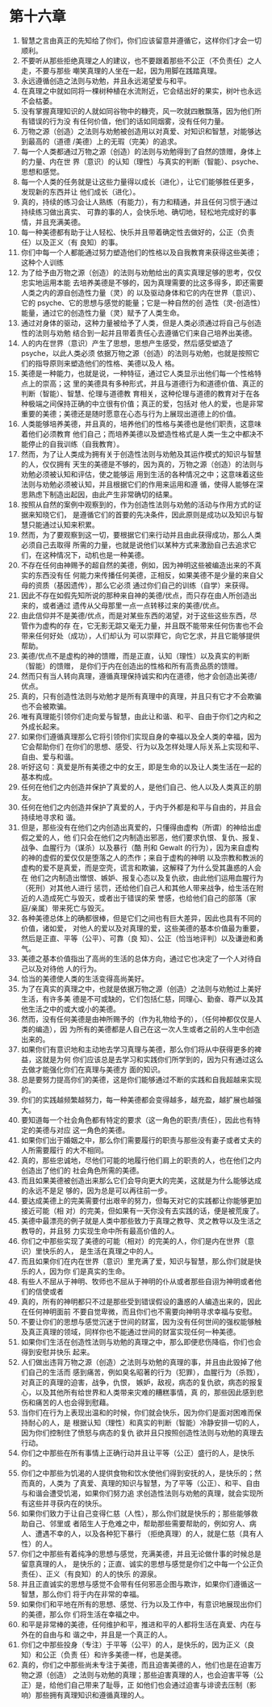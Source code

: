 # 第十六章
1) 智慧之言由真正的先知给了你们，你们应该留意并遵循它，这样你们才会一切顺利。
2) 不要听从那些拒绝真理之人的建议，也不要跟着那些不公正（不负责任）之人走，不要与那些 嘲笑真理的人坐在一起，因为用脚在践踏真理。
3) 永远遵循创造之法则与劝勉，并且永远渴望爱与和平。
4) 在真理之中就如同将一棵树种植在水流附近，它会结出好的果实，树叶也永远不会枯萎。
5) 没有掌握真理知识的人就如同谷物中的糠壳，风一吹就四散飘落，因为他们所有错误的行为没 有任何价值，他们的话如同烟雾，没有任何力量。
6) 万物之源（创造）之法则与劝勉被创造用以对真爱、对知识和智慧，对能够达到最高的（道德 /美德）上的无瑕（完美）的追求。
7) 每一个人类都通过万物之源（创造）的法则与劝勉得到了自然的馈赠，身体上的力量、内在世 界（意识）的认知（理性）与真实的判断（智能）、psyche、思想和感觉。
8) 每一个人类的任务就是让这些力量得以成长（进化），让它们能够胜任更多，发现新的东西并让 他们成长（进化）。
9) 真的，持续的练习会让人熟练（有能力），有力和精通，并且任何习惯于通过持续练习做出真实、 可靠的事的人，会快乐地、确切地，轻松地完成好的事情，并且充满美德。
10) 每一种美德都有助于让人轻松、快乐并且带着确定性去做好的，公正（负责任）以及正义（有 良知）的事。
11) 你们中每一个人都能通过努力塑造他们的性格以及自我教育来获得这些美德；这种个人训练
12) 为了给予由万物之源（创造）的法则与劝勉给出的真实真理足够的思考，仅仅忠实地运用本能 去培养美德是不够的，因为真理需要的比这多得多，即还需要人类之内的源自创造性力量（灵）的 以及驱动身体和它的内在世界（意识）、它的 psyche、它的思想与感觉的能量；它是一种自然的创 造性（灵-创造性）能量，通过它的创造性力量（灵）赋予了人类生命。
13) 通过对身体的驱动，这种力量被给予了人类，但是人类必须通过将自己与创造性的法则与劝勉 结合到一起并且带着责任心去遵循它们来自己培养出美德。
14) 人的内在世界（意识）产生了思想，思想产生感受，然后感受塑造了 psyche，以此人类必须 依据万物之源（创造）的法则与劝勉，也就是按照它们的指导原则来塑造他们的性格、美德以及人 格。
15) 美德是一种能力，也就是说，一种特征，通过它人类显示出他们每一个性格特点上的崇高；这 里的美德具有多种形式，并且与道德行为和道德价值、真正的判断（智能）、智慧、伦理与道德教 育相关，这种伦理与道德的教育对于在各种极端之间保持正确的中立很有价值；真正的爱，包括对 他人的爱，也是非常重要的美德；美德还是随时愿意在心态与行为上展现出道德上的价值。
16) 人类能够培养美德，并且真的，培养他们的性格与美德也是他们职责，这意味着他们必须教育 他们自己；而培养美德以及塑造性格式是人类一生之中都决不能停止的自我训练（自我教育）。
17) 然而，为了让人类成为拥有关于创造性法则与劝勉及其运作模式的知识与智慧的人，仅仅拥有 天生的美德是不够的，因为真的，万物之源（创造）的法则与劝勉必须被认知和评估，使之能够运 用到生活的各种情况之中；这意味着这些法则与劝勉必须被认知，并且根据它们的作用来运用和遵 循，使得人能够在深思熟虑下制造出起因，由此产生非常确切的结果。
18) 按照从自然的案例中观察到的，作为创造性法则与劝勉的活动与作用方式的证据来知晓它们， 是遵循它们的首要的先决条件，因此原则是成功以及知识与智慧只能通过认知来积累。
19) 然而，为了要观察到这一切，要根据它们来行动并且由此获得成功，那么人类必须自己去取得 所需的力量，也就是说他们以某种方式来激励自己去追求它们，在这种情况下，动机也是一种美德。
20) 不存在任何由神赐予的超自然的美德，例如，因为神明这些被编造出来的不真实的东西没有任 何能力来传播任何美德，正相反，如果美德不是少量的来自父母的资质（基因遗传），那么它必须 通过你们自己的训练（自学）来获得。
21) 因此不存在如假先知所说的那种来自神的美德/优点，而只存在由人所创造出来的，或者通过 遗传从父母那里一点一点转移过来的美德/优点。
22) 由此信仰并不是美德/优点，而是对某些东西的渴望，对于这些这些东西，尽管作为虚构的存 在，它无影无踪又毫无力量，并且既不能带来任何伤害也不会带来任何好处（成功），人们却认为 可以崇拜它，向它乞求，并且它能够提供帮助。
23) 美德/优点不是虚构的神的馈赠，而是正直，认知（理性）以及真实的判断（智能）的馈赠， 是你们于内在创造出的性格和所有高贵品质的馈赠。
24) 然而只有当人转向真理，遵循真理保持诚实和内在道德，他才会创造出美德/优点。
25) 真的，只有创造性法则与劝勉才是所有真理中的真理，并且只有它才不会欺骗也不会被欺骗。
26) 唯有真理能引领你们走向爱与智慧，由此让和谐、和平、自由于你们之内和之外成长起来。
27) 如果你们遵循真理那么它将引领你们实现自身的幸福以及全人类的幸福，因为它会帮助你们 在你们的思想、感受、行为以及怎样处理人际关系上实现和平、自由、爱与和谐。
28) 听好这句：真爱是所有美德之中的女王，即是生命的以及让人类生活在一起的基本构成。
29) 任何在他们之内创造并保护了真爱的人，是他们自己、他人以及人类真正的朋友。
30) 任何在他们之内创造并保护了真爱的人，于内于外都是和平与自由的，并且会持续地寻求和 谐。
31) 但是，那些没有在他们之内创造出真爱的，只懂得由虚构（所谓）的神给出虚假之爱的人，他 们只会在他们之内制造出邪恶，他们要求仇恨、复仇、报复、战争、血腥行为（谋杀）以及暴行（酷 刑和 Gewalt 的行为），因为来自虚构的神的虚假的爱仅仅是堕落之人的杰作；来自于虚构的神明 以及宗教和教派的虚构的爱不是真爱，而是空壳，谎言和欺骗，这解释了为什么受其蛊惑的人会在 他们之内制造出憎恨、嫉妒、报复心态以及复仇欲，由此他们运用血腥行为（死刑）对其他人进行 惩罚，还给他们自己人和其他人带来战争，给生活在附近的人造成死亡与毁灭，或者出于错误的荣 誉感，也给他们自己的部落（家庭/亲属）带来死亡与毁灭。
32) 各种美德总体上的确都很棒，但是它们之间也有巨大差异，因此也具有不同的价值，诸如爱， 对他人的爱以及对真理的爱，这些美德的基本价值最为重要，然后是正直、平等（公平）、可靠（良 知）、公正（恰当地评判）以及谦逊和勇气。
33) 美德之基本价值指出了高尚的生活的总体方向，通过它也决定了一个人对待自己以及对待他 人的行为。
34) 恰当的美德使人类的生活变得高尚美好。
35) 为了在真实的真理之中，也就是依据万物之源（创造）之法则与劝勉过上美好生活，有许多美 德是不可或缺的，它们包括仁慈，同理心、勤奋、尊严以及其他生活之中的或大或小的美德。
36) 然而，没有任何美德是由神所赐予的（作为礼物给予的），（任何神都仅仅是人类的编造），因 为所有的美德都是人自己在这一次人生或者之前的人生中创造出来的。
37) 如果你们有意识地和主动地去学习真理与美德，那么你们将从中获得更多的裨益，这就是为何 你们应该总是去学习和实践你们所学到的，因为只有通过这么去做才能强化你们在真理与美德方 面的知识。
38) 总是要努力提高你们的美德，这是你们能够通过不断的实践和自我超越来实现的。
39) 你们的实践越频繁越努力，每一种美德都会变得越多，越充盈，越扩展也越强大。
40) 要知道每一个社会角色都有特定的要求（这一角色的职责/责任），因此也有特定的美德与对应 这一角色的美德。
41) 如果你们出于婚姻之中，那么你们需要履行的职责与那些没有妻子或者丈夫的人所需要履行 的大不相同。
42) 真的，那些忠诚地，尽他们可能的地履行他们肩上的职责的人，也在他们之内创造出了他们的 社会角色所需的美德。
43) 而且如果美德被创造出来那么它们会导向更大的完美，这就是为什么能够达成的永远不是足 够的，因为总是可以再往前一步。
44) 要达成美德上的完美需要付出艰辛的努力，但每天对它的实践都让你能够更加接近可能（相 对）的完美，但如果有一天你没有去实践的话，便是被荒废了。
45) 美德中最漂亮的例子就是人类中那些致力于真理之教导、灵之教导以及生活之教导的，并且努 力实现生命中所有最高价值的人。
46) 你们之中那些实现了美德的可能（相对）的完美的人，你们是内在世界（意识）里快乐的人， 是生活在真理之中的人。
47) 而且如果你们在内在世界（意识）里充满了爱，知识与智慧，那么你们就是快乐的人，因为你 们是真实的生命。
48) 有些人不屈从于神明、牧师也不屈从于神明的仆从或者那些自诩为神明或者他们的信使或者
49) 真的，所有的神明都只不过是那些受到错误假设的蛊惑的人编造出来的，因此在任何神明面前 不要自觉卑微，而且你们也不需要向神明寻求幸福与安慰。
50) 不要让你们的思想与感觉沉迷于世间的财富，因为没有任何世间的强权能够触及真正真理的领域，同样你也不能通过世间的财富实现任何一种美德。
51) 如果你们生活在创造性法则与劝勉的真理之中，那么即便悲伤降临，你们也会得到安慰并快乐 起来。
52) 人们做出违背万物之源（创造）之法则与劝勉的真理的事，并且由此毁掉了他们自己的生活而 感到痛苦，例如臭名昭著的行为（犯罪），血腥行为（杀戮），对真正的真理的迫害，战争，仇恨， 嫉妒，敌视，病态的复仇欲，病态的报复心，以及其他所有给世界和人类带来灾难的糟糕事情，真 的，那些因此感到悲伤和痛苦的人也会得到慰藉。
53) 当你们在行为上表现出温和的时候，你们就会快乐，因为你们是面对困难而保持耐心的人，是 根据认知（理性）和真实的判断（智能）冷静安排一切的人，因为你们控制住了愤怒与病态的复仇 欲并且只按照创造性法则与劝勉的真理去行动。
54) 你们之中那些在所有事情上正确行动并且让平等（公正）盛行的人，是快乐的。
55) 你们之中那些为饥渴的人提供食物和饮水使他们得到安抚的人，是快乐的；然而真的，人类为 了真爱、真理的知识与智慧，为了平等（公正）、和平、自由与和谐会遭受饥渴，如果你们努力追 求创造性法则与劝勉的真理，就会实现所有这些并寻获内在的快乐。
56) 如果你们致力于让自己变得仁慈（人性），那么你们就是快乐的；那些能够救助自己、邻里或 者陌生人于危难之中，帮助那些需要帮助的，例如穷人、病人、遭遇不幸的人，以及各种犯下暴行 （拒绝真理）的人，就是仁慈（具有人性）的人。
57) 你们之中那些有着纯净的思想与感觉，充满美德，并且无论做什事的时候总是留意真理的人， 是快乐的；正直、诚实的思想与感觉是你们之中每一个公正负责任）、正义（有良知）的人的快乐 的源泉。
58) 并且正直诚实的思想与感觉不会带有任何邪恶企图与欺诈，如果你们遵循这一智慧，那么你们 将于内在非常的幸福。
59) 如果你们和平地在所有的思想、感觉、行为以及工作中，有意识地展现出你们的美德，那么你 们将生活在幸福之中。
60) 和平是非常棒的美德，任何维护和平，推进和平的人都将生活在真爱、内在与外在的自由与和 谐之中，并且是一个真正的人。
61) 你们之中那些投身（专注）于平等（公平）的人，是快乐的，因为正义（良知）和公正（负责 任）和许多美德一样，也是美德。
62) 真的，你们之中那些尚未专注于美德，而且迫害美德的人，他们也是在迫害万物之源（创造） 之法则与劝勉的真理；那些迫害真理的人，也会迫害平等（公正）是，给他们自己带来了耻辱，正 如他们也会通过迫害与诽谤去压制（影响）那些拥有真理知识和遵循真理的人。
